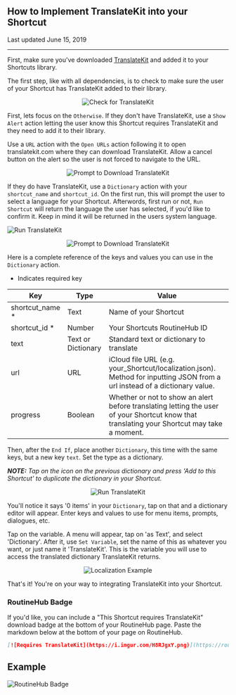 ## How to Implement TranslateKit into your Shortcut

Last updated June 15, 2019

---

First, make sure you've downloaded [TranslateKit](https://routinehub.co/Shortcut/2691) and added it to your Shortcuts library.

The first step, like with all dependencies, is to check to make sure the user of your Shortcut has TranslateKit added to their library.


<p align=center>
  <img src="/assets/1.jpg" alt="Check for TranslateKit" loading=lazy/>
</p>

First, lets focus on the `Otherwise`. If they don't have TranslateKit, use a `Show Alert` action letting the user know this Shortcut requires TranslateKit and they need to add it to their library.

Use a `URL` action with the `Open URLs` action following it to open translatekit.com where they can download TranslateKit. Allow a cancel button on the alert so the user is not forced to navigate to the URL.

<p align=center>
  <img src="/assets/2.jpg" alt="Prompt to Download TranslateKit" loading=lazy/>
</p>

If they do have TranslateKit, use a `Dictionary` action with your `shortcut_name` and `shortcut_id`. On the first run, this will prompt the user to select a language for your Shortcut. Afterwords, first run or not, `Run Shortcut` will return the language the user has selected, if you'd like to confirm it. Keep in mind it will be returned in the users system language.

![Run TranslateKit](/assets/3.jpg)

<p align=center>
  <img src="/assets/2.jpg" alt="Prompt to Download TranslateKit" loading=lazy/>
</p>

Here is a complete reference of the keys and values you can use in the `Dictionary` action.
* Indicates required key

<table class="dictionary-table">
<thead>
  <tr>
    <th>Key</th>
    <th>Type</th>
    <th>Value</th>
  </tr>
</thead>
<tbody>
  <tr>
    <td>shortcut_name <span class="red">*</span></td>
    <td>Text</td>
    <td>Name of your Shortcut</td>
  </tr>
  <tr>
    <td>shortcut_id <span class="red">*</span></td>
    <td>Number</td>
    <td>Your Shortcuts RoutineHub ID</td>
  </tr>
  <tr>
    <td>text</td>
    <td>Text or Dictionary</td>
    <td>Standard text or dictionary to translate</td>
  </tr>
  <tr>
    <td>url</td>
    <td>URL</td>
    <td>iCloud file URL (e.g. your_Shortcut/localization.json). Method for inputting JSON from a url instead of a dictionary value.</td>
  </tr>
  <tr>
    <td>progress</td>
    <td>Boolean</td>
    <td>Whether or not to show an alert before translating letting the user of your Shortcut know that translating your Shortcut may take a moment.</td>
  </tr>
</tbody>
</table>

Then, after the `End If`, place another `Dictionary`, this time with the same keys, but a new key `text`. Set the type as a dictionary.</p>

***NOTE:** Tap on the icon on the previous dictionary and press 'Add to this Shortcut' to duplicate the dictionary in your Shortcut.*

<p align=center>
  <img src="/assets/4.jpg" alt="Run TranslateKit" loading=lazy/>
</p>

You'll notice it says '0 items' in your `Dictionary`, tap on that and a dictionary editor will appear. Enter keys and values to use for menu items, prompts, dialogues, etc.

Tap on the variable. A menu will appear, tap on 'as Text', and select 'Dictionary'. After it, use `Set Variable`, set the name of this as whatever you want, or just name it 'TranslateKit'. This is the variable you will use to access the translated dictionary TranslateKit returns.

<p align=center>
  <img src="/assets/5.jpg" alt="Localization Example" loading=lazy/>
</p>

That's it! You're on your way to integrating TranslateKit into your Shortcut.

### RoutineHub Badge

If you'd like, you can include a "This Shortcut requires TranslateKit" download badge at the bottom of your RoutineHub page. Paste the markdown below at the bottom of your page on RoutineHub.

```markdown
[![Requires TranslateKit](https://i.imgur.com/H8RJgxY.png)](https://routinehub.co/shortcut/2691)
```

## Example

![RoutineHub Badge](https://i.imgur.com/H8RJgxY.png)
